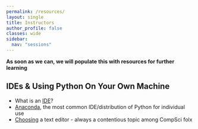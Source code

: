 ```yaml
---
permalink: /resources/
layout: single
title: Instructors
author_profile: false
classes: wide
sidebar:
  nav: "sessions"
---
```

**As soon as we can, we will populate this with resources for further learning**

## IDEs & Using Python On Your Own Machine

* What is an [IDE](https://www.codecademy.com/articles/what-is-an-ide)?
* [Anaconda](https://www.anaconda.com/products/individual), the most common IDE/distribution of Python for individual use
* [Choosing](https://www.techradar.com/best/best-text-editors) a text editor - always a contentious topic among CompSci folx
